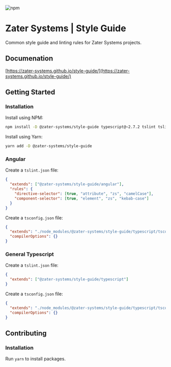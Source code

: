 ![npm](https://img.shields.io/npm/l/express.svg)

# Zater Systems | Style Guide

Common style guide and linting rules for Zater Systems projects. 

## Documenation

[https://zater-systems.github.io/style-guide/](https://zater-systems.github.io/style-guide/)

## Getting Started

### Installation

Install using NPM:

```bash
npm install -D @zater-systems/style-guide typescript@~2.7.2 tslint tslint-angular codelyzer
```

Install using Yarn:

```bash
yarn add -D @zater-systems/style-guide
```

### Angular

Create a `tslint.json` file:

```json
{
  "extends": ["@zater-systems/style-guide/angular"],
  "rules": {
    "directive-selector": [true, "attribute", "zs", "camelCase"],
    "component-selector": [true, "element", "zs", "kebab-case"]
  }
}
```

Create a `tsconfig.json` file:

```json
{
  "extends": "./node_modules/@zater-systems/style-guide/typescript/tsconfig.json",
  "compilerOptions": {}
}
```

### General Typescript

Create a `tslint.json` file:

```json
{
  "extends": ["@zater-systems/style-guide/typescript"]
}
```

Create a `tsconfig.json` file:

```json
{
  "extends": "./node_modules/@zater-systems/style-guide/typescript/tsconfig.json",
  "compilerOptions": {}
}
```

## Contributing

### Installation

Run `yarn` to install packages.
